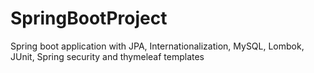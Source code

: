 # SpringBootProject
Spring boot application with JPA, Internationalization, MySQL, Lombok, JUnit, Spring security and thymeleaf templates
